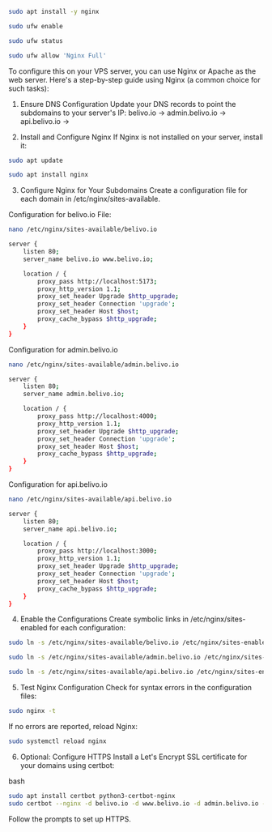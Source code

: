 ```bash
sudo apt install -y nginx
```
```bash
sudo ufw enable
```
```bash
sudo ufw status
```
```bash
sudo ufw allow 'Nginx Full'
```

To configure this on your VPS server, you can use Nginx or Apache as the web server. Here's a step-by-step guide using Nginx (a common choice for such tasks):

1. Ensure DNS Configuration
Update your DNS records to point the subdomains to your server's IP:
belivo.io -> <server IP>
admin.belivo.io -> <server IP>
api.belivo.io -> <server IP>

2. Install and Configure Nginx
If Nginx is not installed on your server, install it:

```bash
sudo apt update
```
```bash
sudo apt install nginx
```

3. Configure Nginx for Your Subdomains
Create a configuration file for each domain in /etc/nginx/sites-available.

Configuration for belivo.io
File: 
```bash
nano /etc/nginx/sites-available/belivo.io
```

```bash
server {
    listen 80;
    server_name belivo.io www.belivo.io;

    location / {
        proxy_pass http://localhost:5173;
        proxy_http_version 1.1;
        proxy_set_header Upgrade $http_upgrade;
        proxy_set_header Connection 'upgrade';
        proxy_set_header Host $host;
        proxy_cache_bypass $http_upgrade;
    }
}
```

Configuration for admin.belivo.io
```bash
nano /etc/nginx/sites-available/admin.belivo.io
```

```bash
server {
    listen 80;
    server_name admin.belivo.io;

    location / {
        proxy_pass http://localhost:4000;
        proxy_http_version 1.1;
        proxy_set_header Upgrade $http_upgrade;
        proxy_set_header Connection 'upgrade';
        proxy_set_header Host $host;
        proxy_cache_bypass $http_upgrade;
    }
}
```

Configuration for api.belivo.io
```bash
nano /etc/nginx/sites-available/api.belivo.io
```

```bash
server {
    listen 80;
    server_name api.belivo.io;

    location / {
        proxy_pass http://localhost:3000;
        proxy_http_version 1.1;
        proxy_set_header Upgrade $http_upgrade;
        proxy_set_header Connection 'upgrade';
        proxy_set_header Host $host;
        proxy_cache_bypass $http_upgrade;
    }
}
```

4. Enable the Configurations
Create symbolic links in /etc/nginx/sites-enabled for each configuration:

```bash
sudo ln -s /etc/nginx/sites-available/belivo.io /etc/nginx/sites-enabled/
```
```bash
sudo ln -s /etc/nginx/sites-available/admin.belivo.io /etc/nginx/sites-enabled/
```
```bash
sudo ln -s /etc/nginx/sites-available/api.belivo.io /etc/nginx/sites-enabled/
```

5. Test Nginx Configuration
Check for syntax errors in the configuration files:

```bash
sudo nginx -t
```

If no errors are reported, reload Nginx:

```bash
sudo systemctl reload nginx
```

6. Optional: Configure HTTPS
Install a Let's Encrypt SSL certificate for your domains using certbot:

bash
```bash
sudo apt install certbot python3-certbot-nginx
sudo certbot --nginx -d belivo.io -d www.belivo.io -d admin.belivo.io -d api.belivo.io
```
Follow the prompts to set up HTTPS.

